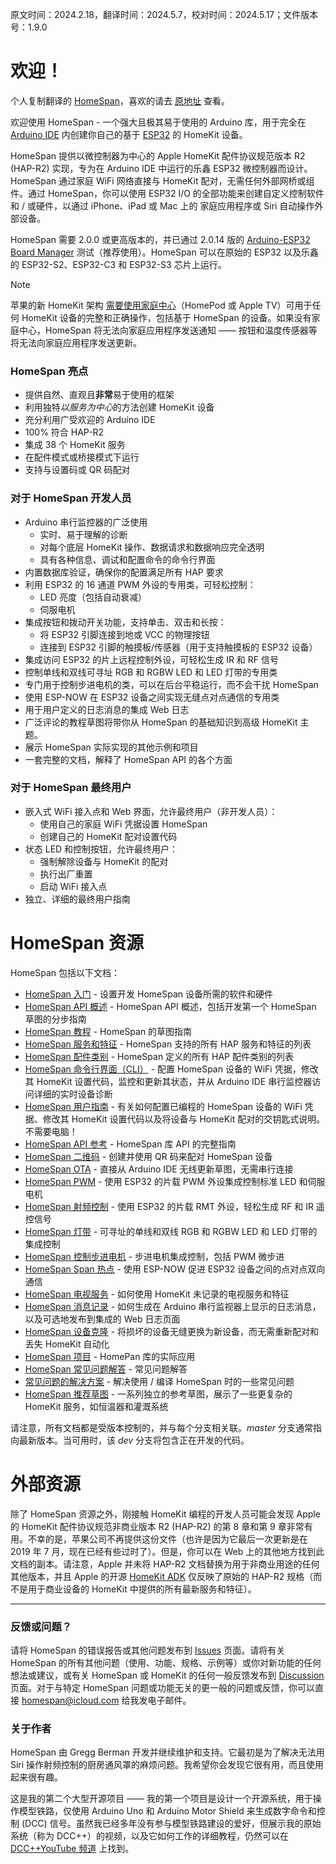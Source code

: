 原文时间：2024.2.18，翻译时间：2024.5.7，校对时间：2024.5.17；文件版本号：1.9.0

# 欢迎！

个人复制翻译的 [HomeSpan](https://github.com/HomeSpan/HomeSpan)，喜欢的请去 [原地址](https://github.com/HomeSpan/HomeSpan) 查看。

欢迎使用 HomeSpan - 一个强大且极其易于使用的 Arduino 库，用于完全在 [Arduino IDE](http://www.arduino.cc) 内创建你自己的基于 [ESP32](https://www.espressif.com/en/products/modules/esp32) 的 HomeKit 设备。

HomeSpan 提供以微控制器为中心的 Apple HomeKit 配件协议规范版本 R2 (HAP-R2) 实现，专为在 Arduino IDE 中运行的乐鑫 ESP32 微控制器而设计。HomeSpan 通过家庭 WiFi 网络直接与 HomeKit 配对，无需任何外部网桥或组件。通过 HomeSpan，你可以使用 ESP32 I/O 的全部功能来创建自定义控制软件和 / 或硬件，以通过 iPhone、iPad 或 Mac 上的 家庭应用程序或 Siri 自动操作外部设备。

HomeSpan 需要 2.0.0 或更高版本的，并已通过 2.0.14 版的 [Arduino-ESP32 Board Manager](https://github.com/espressif/arduino-esp32) 测试（推荐使用）。HomeSpan 可以在原始的 ESP32 以及乐鑫的 ESP32-S2、ESP32-C3 和 ESP32-S3 芯片上运行。

> [!NOTE] 
苹果的新 HomeKit 架构 [需要使用家庭中心](https://support.apple.com/en-us/HT207057)（HomePod 或 Apple TV）可用于任何 HomeKit 设备的完整和正确操作，包括基于 HomeSpan 的设备。如果没有家庭中心，HomeSpan 将无法向家庭应用程序发送通知 —— 按钮和温度传感器等将无法向家庭应用程序发送更新。

### HomeSpan 亮点

* 提供自然、直观且**非常**易于使用的框架
* 利用独特*以服务为中心*的方法创建 HomeKit 设备
* 充分利用广受欢迎的 Arduino IDE
* 100% 符合 HAP-R2
* 集成 38 个 HomeKit 服务
* 在配件模式或桥接模式下运行
* 支持与设置码或 QR 码配对

### 对于 HomeSpan 开发人员

* Arduino 串行监控器的广泛使用
  * 实时、易于理解的诊断
  * 对每个底层 HomeKit 操作、数据请求和数据响应完全透明
  * 具有各种信息、调试和配置命令的命令行界面
* 内置数据库验证，确保你的配置满足所有 HAP 要求
* 利用 ESP32 的 16 通道 PWM 外设的专用类，可轻松控制：
  * LED 亮度（包括自动衰减）
  * 伺服电机
* 集成按钮和拨动开关功能，支持单击、双击和长按：
  * 将 ESP32 引脚连接到地或 VCC 的物理按钮
  * 连接到 ESP32 引脚的触摸板/传感器（用于支持触摸板的 ESP32 设备）
* 集成访问 ESP32 的片上远程控制外设，可轻松生成 IR 和 RF 信号
* 控制单线和双线可寻址 RGB 和 RGBW LED 和 LED 灯带的专用类
* 专门用于控制步进电机的类，可以在后台平稳运行，而不会干扰 HomeSpan
* 使用 ESP-NOW 在 ESP32 设备之间实现无缝点对点通信的专用类
* 用于用户定义的日志消息的集成 Web 日志
* 广泛评论的教程草图将带你从 HomeSpan 的基础知识到高级 HomeKit 主题。
* 展示 HomeSpan 实际实现的其他示例和项目
* 一套完整的文档，解释了 HomeSpan API 的各个方面

### 对于 HomeSpan 最终用户

* 嵌入式 WiFi 接入点和 Web 界面，允许最终用户（非开发人员）：
  * 使用自己的家庭 WiFi 凭据设置 HomeSpan
  * 创建自己的 HomeKit 配对设置代码
* 状态 LED 和控制按钮，允许最终用户：
  * 强制解除设备与 HomeKit 的配对
  * 执行出厂重置
  * 启动 WiFi 接入点
* 独立、详细的最终用户指南

# HomeSpan 资源

HomeSpan 包括以下文档：

* [HomeSpan 入门](docs/GettingStarted.md) - 设置开发 HomeSpan 设备所需的软件和硬件
* [HomeSpan API 概述](docs/Overview.md) - HomeSpan API 概述，包括开发第一个 HomeSpan 草图的分步指南
* [HomeSpan 教程](docs/Tutorials.md) - HomeSpan 的草图指南
* [HomeSpan 服务和特征](docs/ServiceList.md) - HomeSpan 支持的所有 HAP 服务和特征的列表
* [HomeSpan 配件类别](docs/Categories.md) - HomeSpan 定义的所有 HAP 配件类别的列表
* [HomeSpan 命令行界面（CLI）](docs/CLI.md) - 配置 HomeSpan 设备的 WiFi 凭据，修改其 HomeKit 设置代码，监控和更新其状态，并从 Arduino IDE 串行监控器访问详细的实时设备诊断
* [HomeSpan 用户指南](docs/UserGuide.md) - 有关如何配置已编程的 HomeSpan 设备的 WiFi 凭据、修改其 HomeKit 设置代码以及将设备与 HomeKit 配对的交钥匙式说明。不需要电脑！
* [HomeSpan API 参考](docs/Reference.md) - HomeSpan 库 API 的完整指南
* [HomeSpan 二维码](docs/QRCodes.md) - 创建并使用 QR 码来配对 HomeSpan 设备
* [HomeSpan OTA](docs/OTA.md) - 直接从 Arduino IDE 无线更新草图，无需串行连接
* [HomeSpan PWM](docs/PWM.md) - 使用 ESP32 的片载 PWM 外设集成控制标准 LED 和伺服电机
* [HomeSpan 射频控制](docs/RMT.md) - 使用 ESP32 的片载 RMT 外设，轻松生成 RF 和 IR 遥控信号
* [HomeSpan 灯带](docs/Pixels.md) - 可寻址的单线和双线 RGB 和 RGBW LED 和 LED 灯带的集成控制
* [HomeSpan 控制步进电机](docs/Stepper.md) - 步进电机集成控制，包括 PWM 微步进
* [HomeSpan Span 热点](docs/NOW.md) - 使用 ESP-NOW 促进 ESP32 设备之间的点对点双向通信
* [HomeSpan 电视服务](docs/TVServices.md) - 如何使用 HomeKit 未记录的电视服务和特征
* [HomeSpan 消息记录](docs/Logging.md) - 如何生成在 Arduino 串行监视器上显示的日志消息，以及可选地发布到集成的 Web 日志页面
* [HomeSpan 设备克隆](docs/Cloning.md) - 将损坏的设备无缝更换为新设备，而无需重新配对和丢失 HomeKit 自动化
* [HomeSpan 项目](https://github.com/topics/homespan) - HomePan 库的实际应用
* [HomeSpan 常见问题解答](docs/FAQ.md) - 常见问题解答
* [常见问题的解决方案](docs/Solutions.md) - 解决使用 / 编译 HomeSpan 时的一些常见问题
* [HomeSpan 推荐草图](https://github.com/HomeSpan/HomeSpanReferenceSketches) - 一系列独立的参考草图，展示了一些更复杂的 HomeKit 服务，如恒温器和灌溉系统

请注意，所有文档都是受版本控制的，并与每个分支相关联。*master* 分支通常指向最新版本。当可用时，该 *dev* 分支将包含正在开发的代码。

# 外部资源

除了 HomeSpan 资源之外，刚接触 HomeKit 编程的开发人员可能会发现 Apple 的 HomeKit 配件协议规范非商业版本 R2 (HAP-R2) 的第 8 章和第 9 章非常有用。不幸的是，苹果公司不再提供这份文件（也许是因为它最后一次更新是在 2019 年 7 月，现在已经有些过时了）。但是，你可以在 Web 上的其他地方找到此文档的副本。请注意，Apple 并未将 HAP-R2 文档替换为用于非商业用途的任何其他版本，并且 Apple 的开源 [HomeKit ADK](https://github.com/apple/HomeKitADK) 仅反映了原始的 HAP-R2 规格（而不是用于商业设备的 HomeKit 中提供的所有最新服务和特征）。

 --- 

### 反馈或问题？

请将 HomeSpan 的错误报告或其他问题发布到 [Issues](https://github.com/HomeSpan/HomeSpan/issues) 页面。请将有关 HomeSpan 的所有其他问题（使用、功能、规格、示例等）或你对新功能的任何想法或建议，或有关 HomeSpan 或 HomeKit 的任何一般反馈发布到 [Discussion](https://github.com/HomeSpan/HomeSpan/discussions) 页面。对于与特定 HomeSpan 问题或功能无关的更一般的问题或反馈，你可以直接 [homespan@icloud.com](mailto:homespan@icloud.com) 给我发电子邮件。

### 关于作者

HomeSpan 由 Gregg Berman 开发并继续维护和支持。它最初是为了解决无法用 Siri 操作射频控制的厨房通风罩的麻烦问题。我希望你会发现它很有用，而且使用起来很有趣。

这是我的第二个大型开源项目 —— 我的第一个项目是设计一个开源系统，用于操作模型铁路，仅使用 Arduino Uno 和 Arduino Motor Shield 来生成数字命令和控制 (DCC) 信号。虽然我已经多年没有参与模型铁路建设的爱好，但展示我的原始系统（称为 DCC++）的视频，以及它如何工作的详细教程，仍然可以在 [DCC++YouTube 频道](https://www.youtube.com/@dcc2840/videos) 上找到。
